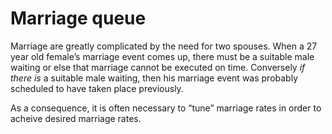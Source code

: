# Marriage queue

Marriage are greatly complicated by the need for two spouses. When a 27
year old female’s marriage event comes up, there must be a suitable male
waiting or else that marriage cannot be executed on time. Conversely *if
there is* a suitable male waiting, then his marriage event was probably
scheduled to have taken place previously.

As a consequence, it is often necessary to “tune” marriage rates in
order to acheive desired marriage rates.
